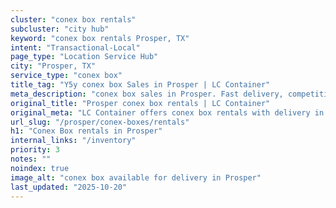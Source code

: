 ```yaml
---
cluster: "conex box rentals"
subcluster: "city hub"
keyword: "conex box rentals Prosper, TX"
intent: "Transactional-Local"
page_type: "Location Service Hub"
city: "Prosper, TX"
service_type: "conex box"
title_tag: "Y5y conex box Sales in Prosper | LC Container"
meta_description: "conex box sales in Prosper. Fast delivery, competitive pricing. Serving conex boxes area. Quote ID: DA5. Call (214) 524-4168 for your free quote today."
original_title: "Prosper conex box rentals | LC Container"
original_meta: "LC Container offers conex box rentals with delivery in Prosper, TX. Local. Fast quotes. Since 2003."
url_slug: "/prosper/conex-boxes/rentals"
h1: "Conex Box rentals in Prosper"
internal_links: "/inventory"
priority: 3
notes: ""
noindex: true
image_alt: "conex box available for delivery in Prosper"
last_updated: "2025-10-20"
---
```


<!-- TODO: Add unique city/inventory copy, images, and internal links here. -->
